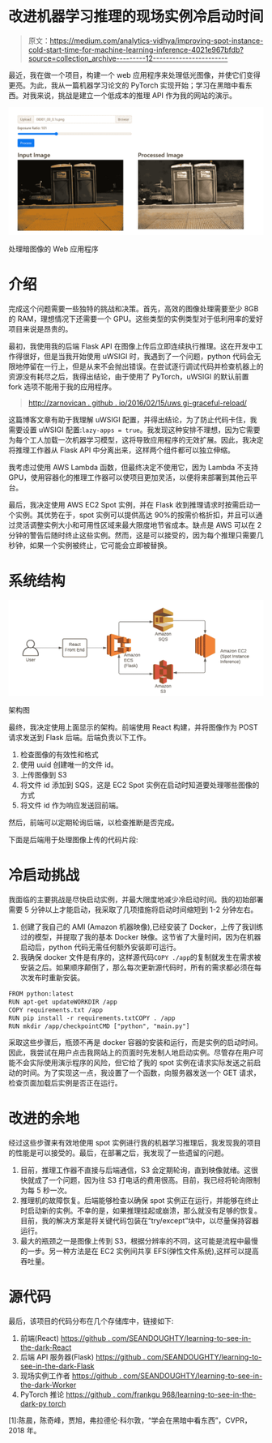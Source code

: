 # 改进机器学习推理的现场实例冷启动时间

> 原文：<https://medium.com/analytics-vidhya/improving-spot-instance-cold-start-time-for-machine-learning-inference-4021e967bfdb?source=collection_archive---------12----------------------->

最近，我在做一个项目，构建一个 web 应用程序来处理低光图像，并使它们变得更亮。为此，我从一篇机器学习论文的 PyTorch 实现开始；学习在黑暗中看东西。对我来说，挑战是建立一个低成本的推理 API 作为我的网站的演示。

![](img/2593714c2a75036c9bb1de9e5376ef37.png)

处理暗图像的 Web 应用程序

# 介绍

完成这个问题需要一些独特的挑战和决策。首先，高效的图像处理需要至少 8GB 的 RAM，理想情况下还需要一个 GPU。这些类型的实例类型对于低利用率的爱好项目来说是昂贵的。

最初，我使用我的后端 Flask API 在图像上传后立即连续执行推理。这在开发中工作得很好，但是当我开始使用 uWSIGI 时，我遇到了一个问题，python 代码会无限地停留在一行上，但是从来不会抛出错误。在尝试逐行调试代码并检查机器上的资源没有耗尽之后，我得出结论，由于使用了 PyTorch，uWSIGI 的默认前置 fork 选项不能用于我的应用程序。

> [http://zarnovican . github . io/2016/02/15/uws gi-graceful-reload/](http://zarnovican.github.io/2016/02/15/uwsgi-graceful-reload/)

这篇博客文章有助于我理解 uWSIGI 配置，并得出结论，为了防止代码卡住，我需要设置 uWSIGI 配置:`lazy-apps = true`。我发现这种安排不理想，因为它需要为每个工人加载一次机器学习模型，这将导致应用程序的无效扩展。因此，我决定将推理工作器从 Flask API 中分离出来，这样两个组件都可以独立伸缩。

我考虑过使用 AWS Lambda 函数，但最终决定不使用它，因为 Lambda 不支持 GPU，使用容器化的推理工作器可以使项目更加灵活，以便将来部署到其他云平台。

最后，我决定使用 AWS EC2 Spot 实例，并在 Flask 收到推理请求时按需启动一个实例。其优势在于，spot 实例可以提供高达 90%的按需价格折扣，并且可以通过灵活调整实例大小和可用性区域来最大限度地节省成本。缺点是 AWS 可以在 2 分钟的警告后随时终止这些实例。然而，这是可以接受的，因为每个推理只需要几秒钟，如果一个实例被终止，它可能会立即被替换。

# 系统结构

![](img/bf753533e8184b14d0c1591381bec1a6.png)

架构图

最终，我决定使用上面显示的架构。前端使用 React 构建，并将图像作为 POST 请求发送到 Flask 后端。后端负责以下工作。

1.  检查图像的有效性和格式
2.  使用 uuid 创建唯一的文件 id。
3.  上传图像到 S3
4.  将文件 id 添加到 SQS，这是 EC2 Spot 实例在启动时知道要处理哪些图像的方式
5.  将文件 id 作为响应发送回前端。

然后，前端可以定期轮询后端，以检查推断是否完成。

下面是后端用于处理图像上传的代码片段:

# 冷启动挑战

我面临的主要挑战是尽快启动实例，并最大限度地减少冷启动时间。我的初始部署需要 5 分钟以上才能启动，我采取了几项措施将启动时间缩短到 1-2 分钟左右。

1.  创建了我自己的 AMI (Amazon 机器映像),已经安装了 Docker，上传了我训练过的模型，并提取了我的基本 Docker 映像。这节省了大量时间，因为在机器启动后，python 代码无需任何额外安装即可运行。
2.  我确保 docker 文件是有序的，这样源代码`COPY ./app`的复制就发生在需求被安装之后。如果顺序颠倒了，那么每次更新源代码时，所有的需求都必须在每次发布时重新安装。

```
FROM python:latest
RUN apt-get updateWORKDIR /app
COPY requirements.txt /app
RUN pip install -r requirements.txtCOPY . /app
RUN mkdir /app/checkpointCMD ["python", "main.py"]
```

采取这些步骤后，瓶颈不再是 docker 容器的安装和运行，而是实例的启动时间。因此，我尝试在用户点击我网站上的页面时先发制人地启动实例。尽管存在用户可能不会实际使用演示程序的风险，但它给了我的 spot 实例在请求实际发送之前启动的时间。为了实现这一点，我设置了一个函数，向服务器发送一个 GET 请求，检查页面加载后实例是否正在运行。

# 改进的余地

经过这些步骤来有效地使用 spot 实例进行我的机器学习推理后，我发现我的项目的性能是可以接受的。最后，在部署之后，我发现了一些遗留的问题。

1.  目前，推理工作器不直接与后端通信，S3 会定期轮询，直到映像就绪。这很快就成了一个问题，因为往 S3 打电话的费用很高。目前，我已经将轮询限制为每 5 秒一次。
2.  推理机的故障恢复。后端能够检查以确保 spot 实例正在运行，并能够在终止时启动新的实例。不幸的是，如果推理挂起或崩溃，那么就没有足够的恢复。目前，我的解决方案是将关键代码包装在“try/except”块中，以尽量保持容器运行。
3.  最大的瓶颈之一是图像上传到 S3，根据分辨率的不同，这可能是流程中最慢的一步。另一种方法是在 EC2 实例间共享 EFS(弹性文件系统),这样可以提高吞吐量。

# 源代码

最后，该项目的代码分布在几个存储库中，链接如下:

1.  前端(React) [https://github . com/SEANDOUGHTY/learning-to-see-in-the-dark-React](https://github.com/SEANDOUGHTY/learning-to-see-in-the-dark-react)
2.  后端 API 服务器(Flask)
    [https://github . com/SEANDOUGHTY/learning-to-see-in-the-dark-Flask](https://github.com/SEANDOUGHTY/learning-to-see-in-the-dark-flask)
3.  现场实例工作者
    [https://github . com/SEANDOUGHTY/learning-to-see-in-the-dark-Worker](https://github.com/SEANDOUGHTY/learning-to-see-in-the-dark-worker)
4.  PyTorch 推论
    [https://github . com/frankgu 968/learning-to-see-in-the-dark-py torch](https://github.com/frankgu968/learning-to-see-in-the-dark-pytorch)

[1]:陈晨，陈奇峰，贾旭，弗拉德伦·科尔敦，“学会在黑暗中看东西”，CVPR，2018 年。